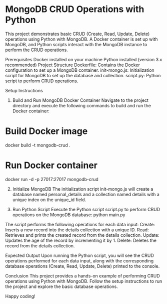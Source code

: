 # MongoDB CRUD Operations with Python

This project demonstrates basic CRUD (Create, Read, Update, Delete) operations using Python with MongoDB. A Docker container is set up with MongoDB, and Python scripts interact with the MongoDB instance to perform the CRUD operations.

Prerequisites
Docker installed on your machine
Python installed (version 3.x recommended)
Project Structure
Dockerfile: Contains the Docker configuration to set up a MongoDB container.
init-mongo.js: Initialization script for MongoDB to set up the database and collection.
script.py: Python script to perform CRUD operations.

Setup Instructions
1. Build and Run MongoDB Docker Container
Navigate to the project directory and execute the following commands to build and run the Docker container:

# Build Docker image
docker build -t mongodb-crud .

# Run Docker container
docker run -d -p 27017:27017 mongodb-crud

2. Initialize MongoDB
The initialization script init-mongo.js will create a database named personal_details and a collection named details with a unique index on the unique_id field.

3. Run Python Script
Execute the Python script script.py to perform CRUD operations on the MongoDB database:
python main.py

The script performs the following operations for each data input:
Create: Inserts a new record into the details collection with a unique ID.
Read: Retrieves and prints the created record from the details collection.
Update: Updates the age of the record by incrementing it by 1.
Delete: Deletes the record from the details collection.

Expected Output
Upon running the Python script, you will see the CRUD operations performed for each data input, along with the corresponding database operations (Create, Read, Update, Delete) printed to the console.

Conclusion
This project provides a hands-on example of performing CRUD operations using Python with MongoDB. Follow the setup instructions to run the project and explore the basic database operations.

Happy coding!